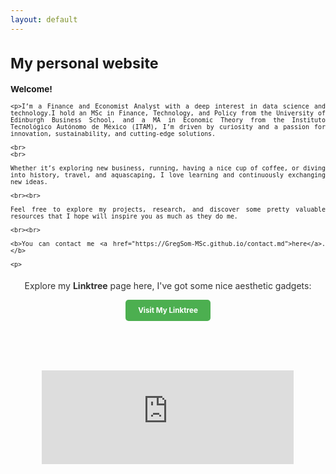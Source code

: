 ```yaml
---
layout: default
---
```




<div style="text-align: justify;font-size:smaller;">
    <h1>My personal website</h1>
    <h3>Welcome!</h3>

    <p>I’m a Finance and Economist Analyst with a deep interest in data science and technology.I hold an MSc in Finance, Technology, and Policy from the University of Edinburgh Business School, and a MA in Economic Theory from the Instituto Tecnológico Autónomo de México (ITAM), I’m driven by curiosity and a passion for innovation, sustainability, and cutting-edge solutions.

    <br>
    <br>

    Whether it’s exploring new business, running, having a nice cup of coffee, or diving into history, travel, and aquascaping, I love learning and continuously exchanging new ideas.

    <br><br>

    Feel free to explore my projects, research, and discover some pretty valuable resources that I hope will inspire you as much as they do me.

    <br><br>

    <b>You can contact me <a href="https://GregSom-MSc.github.io/contact.md">here</a>. </b>

    <p>

<div style="text-align: center; margin-top: 20px;">
    <p style="font-size: 1.2em; color: #333;">
        Explore my <strong>Linktree</strong> page here, I've got some nice aesthetic gadgets:
    </p>
    <a href="https://linktr.ee/somniverse" target="_blank"
       style="display: inline-block; padding: 10px 20px; background-color: #4CAF50; color: white; text-decoration: none; font-size: 1em; border-radius: 5px; font-weight: bold;">
        Visit My Linktree
    </a>
</div>

<br><br><br><br>

<div style="text-align: center;">
    <iframe src="https://ghchart.rshah.org/GregSom-MSc" frameborder="0" scrolling="0" width="80%" height="150px" style="max-width: 600px; margin: auto;"></iframe>
</div>
<br>
<br>
